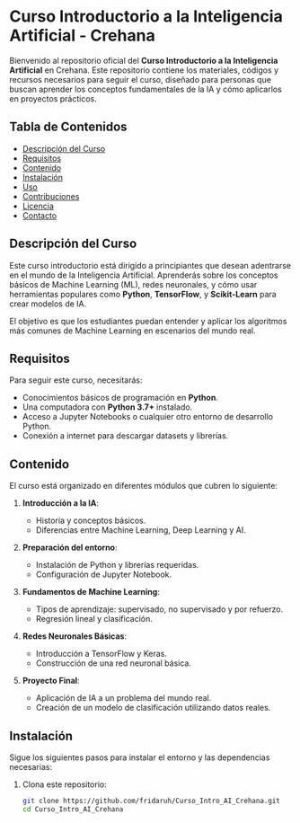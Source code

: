 # Curso Introductorio a la Inteligencia Artificial - Crehana

Bienvenido al repositorio oficial del **Curso Introductorio a la Inteligencia Artificial** en Crehana. Este repositorio contiene los materiales, códigos y recursos necesarios para seguir el curso, diseñado para personas que buscan aprender los conceptos fundamentales de la IA y cómo aplicarlos en proyectos prácticos.

## Tabla de Contenidos
- [Descripción del Curso](#descripción-del-curso)
- [Requisitos](#requisitos)
- [Contenido](#contenido)
- [Instalación](#instalación)
- [Uso](#uso)
- [Contribuciones](#contribuciones)
- [Licencia](#licencia)
- [Contacto](#contacto)

## Descripción del Curso
Este curso introductorio está dirigido a principiantes que desean adentrarse en el mundo de la Inteligencia Artificial. Aprenderás sobre los conceptos básicos de Machine Learning (ML), redes neuronales, y cómo usar herramientas populares como **Python**, **TensorFlow**, y **Scikit-Learn** para crear modelos de IA.

El objetivo es que los estudiantes puedan entender y aplicar los algoritmos más comunes de Machine Learning en escenarios del mundo real.

## Requisitos
Para seguir este curso, necesitarás:

- Conocimientos básicos de programación en **Python**.
- Una computadora con **Python 3.7+** instalado.
- Acceso a Jupyter Notebooks o cualquier otro entorno de desarrollo Python.
- Conexión a internet para descargar datasets y librerías.

## Contenido
El curso está organizado en diferentes módulos que cubren lo siguiente:

1. **Introducción a la IA**:
   - Historia y conceptos básicos.
   - Diferencias entre Machine Learning, Deep Learning y AI.
   
2. **Preparación del entorno**:
   - Instalación de Python y librerías requeridas.
   - Configuración de Jupyter Notebook.

3. **Fundamentos de Machine Learning**:
   - Tipos de aprendizaje: supervisado, no supervisado y por refuerzo.
   - Regresión lineal y clasificación.

4. **Redes Neuronales Básicas**:
   - Introducción a TensorFlow y Keras.
   - Construcción de una red neuronal básica.

5. **Proyecto Final**:
   - Aplicación de IA a un problema del mundo real.
   - Creación de un modelo de clasificación utilizando datos reales.

## Instalación
Sigue los siguientes pasos para instalar el entorno y las dependencias necesarias:

1. Clona este repositorio:
   ```bash
   git clone https://github.com/fridaruh/Curso_Intro_AI_Crehana.git
   cd Curso_Intro_AI_Crehana
